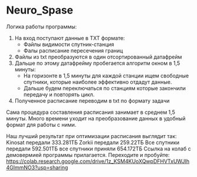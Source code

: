 # Neuro_Spase
Логика работы программы:
1) На вход поступают данные в TXT формате:
   - Файлы видимости спутник-станция
   - Фалы расписание пересечения границ
2) Файлы из txt преобразуются в один отсортированный датафрейм
3) Дальше по этому датафрейму пробегается алгоритм окном в 1,5 минуты:
   - На горизонте в 1,5 минуты для каждой станции ищем свободные спутники, которые наиболее эффективно отдадут данные.
   - Дальше будем переключаться по станциям которые закончили передачу и повторять цикл.
5) Полученное расписание переводим в txt по формату задачи

Сама процедура составления расписания занимает в среднем 1,5 минуты. 
Много времени уходит на преобразование данных в удобный формат для работы с ними.

Наш лучший результат при оптимизации расписания выглядит так:
Kinosat передали 333.281ТБ
Zorkii передали 259.22ТБ
Все спутники передали 592.501ТБ
все спутники приняли 654.172ТБ
Ссылка на колаб с демовермией программы прилагается. 
Переходите и пробуйте:
https://colab.research.google.com/drive/1z_KSM4KUoXQwpDFHVTxUWJIh4GImmNO3?usp=sharing
